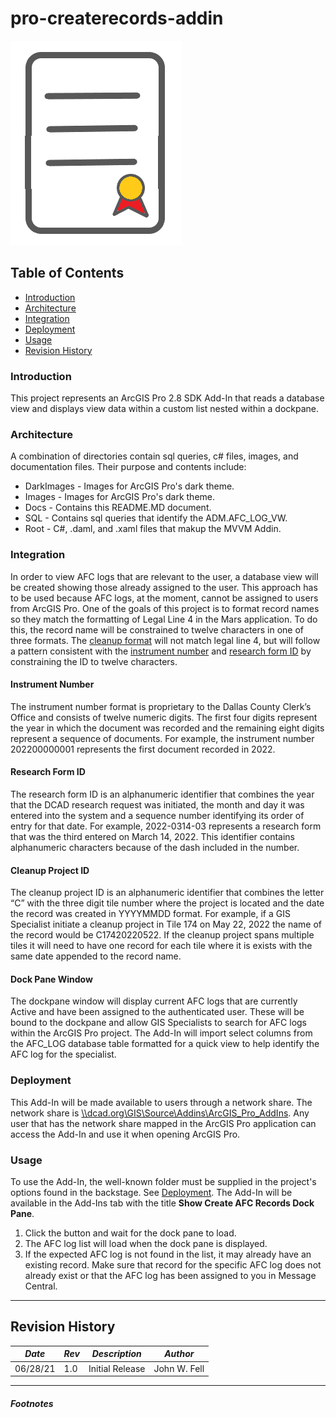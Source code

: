 ﻿# pro-createrecords-addin

![Create Records AddIn](../Images/create_records_image.png)

## Table of Contents
* [Introduction](#introduction)
* [Architecture](#architecture)
* [Integration](#integration)
* [Deployment](#deployment)
* [Usage](#usage)
* [Revision History](#revision-history)

### Introduction
This project represents an ArcGIS Pro 2.8 SDK Add-In that reads a database view and 
displays view data within a custom list nested within a dockpane.

### Architecture
A combination of directories contain sql queries, c# files, images, and documentation files.
Their purpose and contents include:

 * DarkImages - Images for ArcGIS Pro's dark theme.
 * Images - Images for ArcGIS Pro's dark theme.
 * Docs - Contains this README.MD document.
 * SQL - Contains sql queries that identify the ADM.AFC_LOG_VW.
 * Root - C#, .daml, and .xaml files that makup the MVVM Addin.

### Integration
In order to view AFC logs that are relevant to the user, 
a database view will be created showing those already assigned 
to the user. This approach has to be used because AFC logs, 
at the moment, cannot be assigned to users from ArcGIS Pro.
One of the goals of this project is to format record names so they
 match the formatting of Legal Line 4 in the Mars application. 
To do this, the record name will be constrained to twelve characters
 in one of three formats. The [cleanup format](#Cleanup_Project_ID) 
will not match legal line 4, but will follow a pattern consistent with 
the [instrument number](#Instrument_Number) and [research form ID](#Research_Form_ID)
by constraining the ID to twelve characters.

#### Instrument Number

The instrument number format is proprietary to the Dallas County Clerk’s
Office and consists of twelve numeric digits. The first four digits 
represent the year in which the document was recorded and the remaining
eight digits represent a sequence of documents. For example, the instrument
number 202200000001 represents the first document recorded in 2022.

#### Research Form ID

The research form ID is an alphanumeric identifier that combines the year
that the DCAD research request was initiated, the month and day it was 
entered into the system and a sequence number identifying its order of 
entry for that date. For example, 2022-0314-03 represents a research form 
that was the third entered on March 14, 2022. This identifier contains 
alphanumeric characters because of the dash included in the number. 

#### Cleanup Project ID

The cleanup project ID is an alphanumeric identifier that combines the 
letter “C” with the three digit tile number where the project is located 
and the date the record was created in YYYYMMDD format. For example, if a 
GIS Specialist initiate a cleanup project in Tile 174 on May 22, 2022 the 
name of the record would be C17420220522. If the cleanup project spans 
multiple tiles it will need to have one record for each tile where it is 
exists with the same date appended to the record name.

#### Dock Pane Window
The dockpane window will display current AFC logs that are currently 
Active and have been assigned to the authenticated user. These will be 
bound to the dockpane and allow GIS Specialists to search for AFC logs 
within the ArcGIS Pro project. The Add-In will import select columns 
from the AFC_LOG database table formatted for a quick view to help 
identify the AFC log for the specialist. 


### Deployment
This Add-In will be made available to users through a network share. 
The network share is [\\\\dcad.org\GIS\Source\Addins\ArcGIS_Pro_AddIns](#\\dcad.org\GIS\Source\Addins\ArcGIS_Pro_AddIns). 
Any user that has the network share mapped in the ArcGIS Pro 
application can access the Add-In and use it when opening ArcGIS Pro.

### Usage
To use the Add-In, the well-known folder must be supplied in the project's options
found in the backstage. See [Deployment](#Deployment). The Add-In will be available
in the Add-Ins tab with the title **Show Create AFC Records Dock Pane**.

 1. Click the button and wait for the dock pane to load.
 2. The AFC log list will load when the dock pane is displayed.
 3. If the expected AFC log is not found in the list, it may already have 
    an existing record. Make sure that record for the specific AFC log does 
    not already exist or that the AFC log has been assigned to you in Message 
    Central.
 
----
## Revision History

|*Date*|*Rev*|*Description*|*Author*|
|------|-----|-------------|--------|
|06/28/21|1.0 |Initial Release |John W. Fell |



----
##### Footnotes
